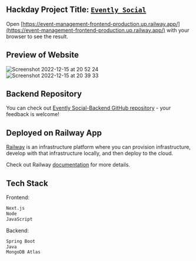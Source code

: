 ## Hackday Project Title: [`Evently Social`](https://event-management-frontend-production.up.railway.app/)

Open [https://event-management-frontend-production.up.railway.app/](https://event-management-frontend-production.up.railway.app/) with your browser to see the result.

## Preview of Website

![Screenshot 2022-12-15 at 20 52 24](https://user-images.githubusercontent.com/52775977/207954109-5bcaa7f2-8602-43a3-af0b-5a7182bdac00.png)
![Screenshot 2022-12-15 at 20 39 33](https://user-images.githubusercontent.com/52775977/207953428-82784397-da9e-48ee-a06d-6e9bed8b4e0b.png)

## Backend Repository

You can check out [Evently Social-Backend GitHub repository](https://github.com/omgshalihin/event-management-backend) - your feedback is welcome!

## Deployed on Railway App

[Railway](https://railway.app/) is an infrastructure platform where you can provision infrastructure, develop with that infrastructure locally, and then deploy to the cloud.

Check out Railway [documentation](https://docs.railway.app/) for more details.

## Tech Stack

Frontend:

```bash
Next.js
Node
JavaScript
```

Backend:

```bash
Spring Boot
Java
MongoDB Atlas
```

